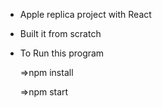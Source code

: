 * Apple replica project with React 
* Built it from scratch
* To Run this program

   =>npm install
   
   =>npm start

